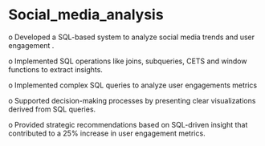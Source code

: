 # Social_media_analysis

o	Developed a SQL-based system to analyze social media trends and user engagement .

o	Implemented SQL operations like joins, subqueries, CETS and window functions to extract insights.

o	Implemented complex SQL queries to analyze user engagements metrics

o	Supported decision-making processes by presenting clear visualizations derived from SQL queries.

o	Provided strategic recommendations based on SQL-driven insight that contributed to a 25% increase in user engagement metrics.
